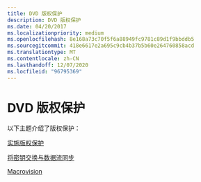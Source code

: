 ```yaml
---
title: DVD 版权保护
description: DVD 版权保护
ms.date: 04/20/2017
ms.localizationpriority: medium
ms.openlocfilehash: 8e168a73c70f5f6a88949fc9781c89d1f9bbddb5
ms.sourcegitcommit: 418e6617e2a695c9cb4b37b5b60e264760858acd
ms.translationtype: MT
ms.contentlocale: zh-CN
ms.lasthandoff: 12/07/2020
ms.locfileid: "96795369"
---
```

# <a name="dvd-copyright-protection"></a>DVD 版权保护





以下主题介绍了版权保护：

[实施版权保护](copyright-protection-implementation.md)

[将密钥交换与数据流同步](synchronizing-key-exchange-with-data-flow.md)

[Macrovision](macrovision.md)

 

 




